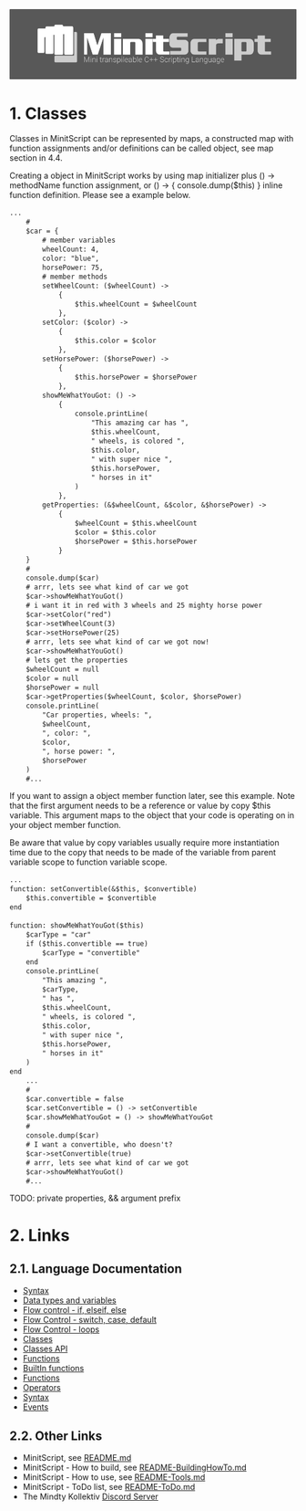 ![LOGO](https://raw.githubusercontent.com/Mindty-Kollektiv/minitscript/master/resources/github/minitscript-logo.png)

# 1. Classes

Classes in MinitScript can be represented by maps, a constructed map with function assignments and/or definitions can be called object, see map section in 4.4.

Creating a object in MinitScript works by using map initializer plus () -> methodName function assignment, or () -> { console.dump($this) } inline function definition.
Please see a example below.

```
...
	#
	$car = {
		# member variables
		wheelCount: 4,
		color: "blue",
		horsePower: 75,
		# member methods
		setWheelCount: ($wheelCount) -> 
			{
				$this.wheelCount = $wheelCount
			},
		setColor: ($color) ->
			{
				$this.color = $color
			},
		setHorsePower: ($horsePower) -> 
			{
				$this.horsePower = $horsePower
			},
		showMeWhatYouGot: () ->
			{
				console.printLine(
					"This amazing car has ", 
					$this.wheelCount,
					" wheels, is colored ", 
					$this.color,
					" with super nice ", 
					$this.horsePower,
					" horses in it"
				)
			},
		getProperties: (&$wheelCount, &$color, &$horsePower) -> 
			{
				$wheelCount = $this.wheelCount
				$color = $this.color
				$horsePower = $this.horsePower
			}
	}
	#
	console.dump($car)
	# arrr, lets see what kind of car we got
	$car->showMeWhatYouGot()
	# i want it in red with 3 wheels and 25 mighty horse power
	$car->setColor("red")
	$car->setWheelCount(3)
	$car->setHorsePower(25)
	# arrr, lets see what kind of car we got now!
	$car->showMeWhatYouGot()
	# lets get the properties
	$wheelCount = null
	$color = null
	$horsePower = null
	$car->getProperties($wheelCount, $color, $horsePower)
	console.printLine(
		"Car properties, wheels: ", 
		$wheelCount,
		", color: ", 
		$color,
		", horse power: ", 
		$horsePower
	)
	#...
```

If you want to assign a object member function later, see this example. Note that the first argument needs to be a reference or value by copy $this variable.
This argument maps to the object that your code is operating on in your object member function.
 
Be aware that value by copy variables usually require more instantiation time due to the copy that needs to be made of the variable from parent variable scope to function variable scope.  

```
...
function: setConvertible(&$this, $convertible)
	$this.convertible = $convertible
end

function: showMeWhatYouGot($this)
	$carType = "car"
	if ($this.convertible == true)
		$carType = "convertible"
	end
	console.printLine(
		"This amazing ", 
		$carType,
		" has ", 
		$this.wheelCount,
		" wheels, is colored ", 
		$this.color,
		" with super nice ", 
		$this.horsePower,
		" horses in it"
	)
end
	...
	#
	$car.convertible = false
	$car.setConvertible = () -> setConvertible
	$car.showMeWhatYouGot = () -> showMeWhatYouGot
	#
	console.dump($car)
	# I want a convertible, who doesn't?
	$car->setConvertible(true)
	# arrr, lets see what kind of car we got
	$car->showMeWhatYouGot()
	#...
```

TODO: private properties, && argument prefix

# 2. Links

## 2.1. Language Documentation
 - [Syntax](./README-Syntax.md)
 - [Data types and variables](./README-DataTypes-and-Variables.md)
 - [Flow control - if, elseif, else](./README-FlowControl-Conditions.md)
 - [Flow Control - switch, case, default](./README-FlowControl-Conditions2.md)
 - [Flow Control - loops](./README-FlowControl-Loops.md)
 - [Classes](./README-Classes.md)
 - [Classes API](./README-Classes-API.md)
 - [Functions](./README-Functions.md)
 - [BuiltIn functions](./README-BuiltIn-Functions.md)
 - [Functions](./README-Functions.md)
 - [Operators](./README-Operators.md)
 - [Syntax](./README-Events.md)
 - [Events](./README-Constants.md)

## 2.2. Other Links

- MinitScript, see [README.md](./README.md)
- MinitScript - How to build, see [README-BuildingHowTo.md](./README-BuildingHowTo.md)
- MinitScript - How to use, see [README-Tools.md](./README-Tools.md)
- MinitScript - ToDo list, see [README-ToDo.md](./README-ToDo.md)
- The Mindty Kollektiv [Discord Server](https://discord.gg/Na4ACaFD)

